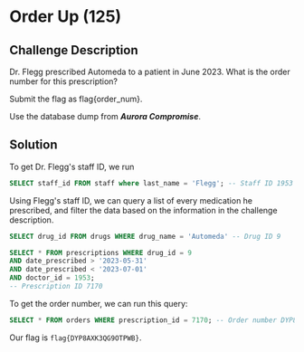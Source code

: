 # Order Up (125)

## Challenge Description
Dr. Flegg prescribed Automeda to a patient in June 2023. What is the order number for this prescription?

Submit the flag as flag{order_num}.

Use the database dump from ***Aurora Compromise***.

## Solution

To get Dr. Flegg's staff ID, we run
```sql
SELECT staff_id FROM staff where last_name = 'Flegg'; -- Staff ID 1953
```

Using Flegg's staff ID, we can query a list of every medication he prescribed, and filter the data based on the information in the challenge description.

```sql
SELECT drug_id FROM drugs WHERE drug_name = 'Automeda' -- Drug ID 9

SELECT * FROM prescriptions WHERE drug_id = 9 
AND date_prescribed > '2023-05-31' 
AND date_prescribed < '2023-07-01' 
AND doctor_id = 1953; 
-- Prescription ID 7170
```

To get the order number, we can run this query:
```sql
SELECT * FROM orders WHERE prescription_id = 7170; -- Order number DYP8AXK3QG9OTPWB
```

Our flag is ```flag{DYP8AXK3QG9OTPWB}```.